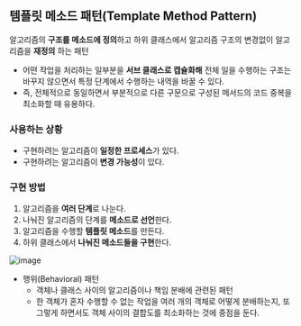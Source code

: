 ## 템플릿 메소드 패턴(Template Method Pattern)

알고리즘의 **구조를 메소드에 정의**하고 하위 클래스에서 알고리즘 구조의 변경없이 알고리즘을 **재정의** 하는 패턴

- 어떤 작업을 처리하는 일부분을 **서브 클래스로 캡슐화해** 전체 일을 수행하는 구조는 바꾸지 않으면서 특정 단계에서 수행하는 내역을 바꿀 수 있다.
- 즉, 전체적으로 동일하면서 부분적으로 다른 구문으로 구성된 메서드의 코드 중복을 최소화할 때 유용하다.

### 사용하는 상황

 - 구현하려는 알고리즘이 **일정한 프로세스**가 있다.
 - 구현하려는 알고리즘이 **변경 가능성**이 있다.

### 구현 방법

 1. 알고리즘을 **여러 단계**로 나눈다.
 2. 나눠진 알고리즘의 단계를 **메소드로 선언**한다.
 3. 알고리즘을 수행할 **템플릿 메소드**를 만든다.
 4. 하위 클래스에서 **나눠진 메소드들을 구현**한다.

![image](https://user-images.githubusercontent.com/50781066/209489704-cb2ebeb5-14ba-444f-95e6-c908332c14af.png)

- 행위(Behavioral) 패턴
    + 객체나 클래스 사이의 알고리즘이나 책임 분배에 관련된 패턴
    + 한 객체가 혼자 수행할 수 없는 작업을 여러 개의 객체로 어떻게 분배하는지, 또 그렇게 하면서도 객체 사이의 결합도를 최소화하는 것에 중점을 둔다.